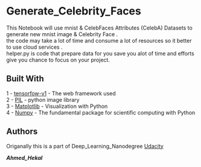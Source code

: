 # Generate_Celebrity_Faces
This Notebook will use mnist & CelebFaces Attributes (CelebA) Datasets 
to generate new mnist image & Celebrity Face .<br />
the code may take a lot of time and consume a lot of resources so it better to use cloud services .<br />
helper.py is code that prepare data for you save you alot of time and efforts give you chance to focus on your project.<br />


## Built With
1 - [tensorfow-v1](https://www.tensorflow.org/) - The web framework used<br />
2 - [PIL](https://python-pillow.org/) - python image library<br />
3 - [Matplotlib](https://matplotlib.org/) -  Visualization with Python<br />
4 - [Numpy](https://numpy.org/) - The fundamental package for scientific computing with Python<br />

## Authors

Origanally this is a part of Deep_Learning_Nanodegree [Udacity](https://www.udacity.com/course/deep-learning-nanodegree--nd101)

***Ahmed_Hekal***
